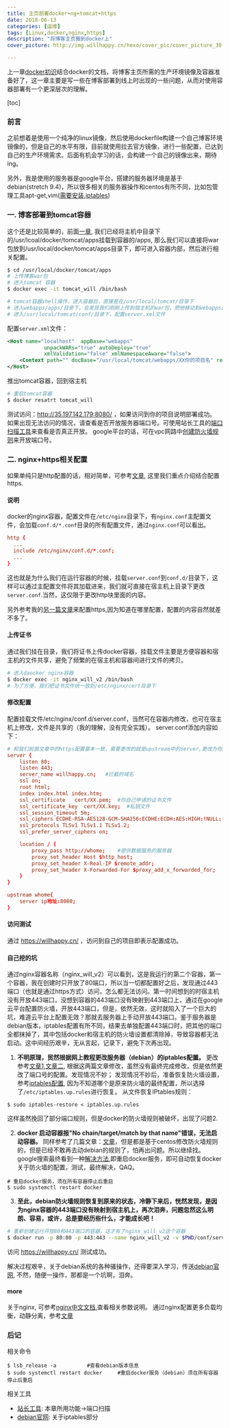 ```yaml
---
title: 主页部署docker+ng+tomcat+https
date: 2018-06-13
categories: [运维]
tags: [Linux,docker,nginx,https]
description: "将博客主页搬到docker上"
cover_picture: http://img.willhappy.cn/hexo/cover_pic/cover_picture_30.jpg

---
```


上一章[docker初识][1]结合docker的文档，将博客主页所需的生产环境镜像及容器准备好了，这一章主要是写一些在博客部署到线上时出现的一些问题，从而对使用容器部署有一个更深层次的理解。

<!--more-->

[toc]

### 前言
之前想着是使用一个纯净的linux镜像，然后使用dockerfile构建一个自己博客环境镜像的，但是自己的水平有限，目前就使用拉去官方镜像，进行一些配置，已达到自己的生产环境需求。后面有机会学习的话，会构建一个自己的镜像出来，期待ing。

另外，我是使用的服务器是google平台，搭建的服务器环境是基于debian(stretch 9.4)，所以很多相关的服务器操作和centos有所不同，比如包管理工具apt-get,vim([需要安装][2],[iptables][3])

### 一. 博客部署到tomcat容器

这个还是比较简单的，前面[一章][1], 我们已经将主机中目录下的/usr/lcoal/docker/tomcat/apps挂载到容器的/apps, 那么我们可以直接将war包放到/usr/local/docker/tomcat/apps目录下，即可进入容器内部，然后进行相关配置。

```bash
$ cd /usr/local/docker/tomcat/apps
# 上传博客war包
# 进入tomcat 容器
$ docker exec -it tomcat_will /bin/bash

# tomcat容器shell操作，进入容器后，直接是在/usr/local/tomcat/目录下
# 进入webapps/apps/目录下，会发现我们刚刚上传到宿主机的war包，把他移动到webapps目录下，会自动解压缩
# 进入/usr/local/tomcat/conf/目录下，配置server.xml文件
```

配置`server.xml`文件：

```xml
<Host name="localhost"  appBase="webapps"
            unpackWARs="true" autoDeploy="true"
            xmlValidation="false" xmlNamespaceAware="false">
    <Context path="" docBase="/usr/local/tomcat/webapps/XX你的项目名" reloadable="true" />
</Host>
```

推出tomcat容器，回到宿主机

```bash
# 重启tomcat容器
$ docker resatrt tomcat_will
```

测试访问：http://35.197.142.179:8080/ ，如果访问到你的项目说明部署成功。
如果出现无法访问的情况，请查看是否开放服务器端口号。可使用站长工具的[端口扫描工具][15]来查看是否真正开放。
google平台的话，可在vpc网路中[创建防火墙规则][4]来开放端口号。

### 二. nginx+https相关配置

如果单纯只是http配置的话，相对简单，可参考[文章][5], 这里我们重点介绍结合配置https.

#### 说明
docker的nginx容器，配置文件在`/etc/nginx`目录下，有`nginx.conf`主配置文件，会加载`conf.d/*.conf`目录的所有配置文件，通过`nginx.conf`可以看出。

```conf
http {
  ...
  include /etc/nginx/conf.d/*.conf;
  ...
}
```
这也就是为什么我们在运行容器的时候，挂载`server.conf`到`conf.d/`目录下，这样可以通过主配置文件将其加载进来，我们就可直接在宿主机上目录下更改`server.conf`.当然，这仅限于更改http块里面的内容。

另外参考我的[另一篇文章][6]来配置https,因为知道在哪里配置，配置的内容自然就差不多了。

#### 上传证书
通过我们挂在目录，我们将证书上传docker容器，挂载文件主要是方便容器和宿主机的文件共享，避免了频繁的在宿主机和容器间进行文件的拷贝。

```bash
# 进入daocker nginx容器
$ docker exec -it nginx_will_v2 /bin/bash
# 为了方便，我们把证书文件统一放到/etc/nginx/cert目录下
```

#### 修改配置
配置挂载文件/etc/nginx/conf.d/server.conf，当然可在容器内修改，也可在宿主机上修改，文件是共享的（我的理解，没有完全实践）。
server.conf添加内容如下：

```conf
# 和我们前面文章中的https配置基本一致，需要更改的就是upstream中的server,更改为你的ip地址，因为容器的隔离技术，再使用localhost可能转发失败（可自己尝试）。
server {
    listen 80;
    listen 443;
    server_name willhappy.cn;   #拦截的域名
    ssl on;
    root html;
    index index.html index.htm;
    ssl_certificate   cert/XX.pem;  #你自己申请的证书文件
    ssl_certificate_key  cert/XX.key;  #私钥文件
    ssl_session_timeout 5m;
    ssl_ciphers ECDHE-RSA-AES128-GCM-SHA256:ECDHE:ECDH:AES:HIGH:!NULL:!aNULL:!MD5:!ADH:!RC4;
    ssl_protocols TLSv1 TLSv1.1 TLSv1.2;
    ssl_prefer_server_ciphers on;

    location / {
        proxy_pass http://whome;    #提供数据服务的服务器
        proxy_set_header Host $http_host;
        proxy_set_header X-Real-IP $remote_addr;
        proxy_set_header X-Forwarded-For $proxy_add_x_forwarded_for;
    }
}

upstream whome{
    server ip地址:8080;
}
```

#### 访问测试
通过 https://willhappy.cn/ ，访问到自己的项目即表示配置成功。

#### 自己挖的坑
通过nginx容器名称（nginx_will_v2）可以看到，这是我运行的第二个容器，第一个容器，我在创建时只开放了80端口，所以当一切都配置好之后，发现通过443端口（也就是通过https方式）访问，怎么都无法访问。第一时间想到的时宿主机没有开放443端口，没想到容器的443端口没有映射到443端口上，通过在google云平台配置防火墙，开放443端口，但是，依然无效，这时就陷入了一个巨大的坑，难道云平台上配置无效？那就去服务器上手动开放443端口。鉴于服务器是debian版本，iptables配置有所不同，结果去单独配置443端口时，把其他的端口全都抹掉了，其中包括docker和宿主机的防火墙设置都清除掉，导致容器都无法启动。这中间经历艰辛，无从言起，记录下，避免下次再出现。

1. **不明原理，贸然根据网上教程更改服务器（debian）的iptables配置。**
  更改参考[文章1][7],[文章二][8], 根据这两篇文章修改，虽然没有最终完成修改，但是依然更改了端口号的配置。发现情况不妙；
  发现情况不妙后，准备恢复防火墙设置，参考[iptables配置][9], 因为不知道哪个是原来防火墙的最终配置，所以选择了`/etc/iptables.up.rules`进行恢复。
  从文件恢复IPtables规则：

```
$ sudo iptables-restore < iptables.up.rules
```

这样虽然挽回了部分端口规则，但是docker的防火墙规则被破坏，出现了问题2.

2. **docker 启动容器报"No chain/target/match by that name"错误，无法启动容器。**
  同样参考了几篇文章：[文章][10]，但是都是基于centos修改防火墙规则的，但是已经不敢再去动debian的规则了，怕再出问题。所以继续找。
  google搜索最终看到一种[解决方法][11],即重启docker服务，即可自动恢复docker关于防火墙的配置，测试，最终解决，QAQ。
  
```
# 重启docker服务，须在所有容器停止后重启
$ sudo systemctl restart docker
```

3. **至此，debian防火墙规则恢复到原来的状态，冷静下来后，恍然发现，是因为nginx容器的443端口没有映射到宿主机上，再次泪奔，问题忽然这么明朗、容易，或许，总是要经历些什么，才能成长吧！**

```bash
# 重新创建运行开放80和443端口的容器，这才有了nginx_will_v2这个容器
$ docker run -p 80:80 -p 443:443 --name nginx_will_v2 -v $PWD/conf/server.conf:/etc/nginx/conf.d/server.conf -v $PWD/www:/www -v
```

访问 https://willhappy.cn/ 测试成功。

解决过程艰辛，关于debian系统的各种骚操作，还得要深入学习，传送[debian官网][12], 不然，随便一操作，那都是一个坑啊，泪奔。

#### more
关于nginx, 可参考[nginx中文文档][13],查看相关参数说明。
通过nginx配置更多负载均衡，动静分离，参考[文章][14]

### 后记

相关命令

```
$ lsb_release -a          #查看debian版本信息
$ sudo systemctl restart docker     #重启docker服务（debian）须在所有容器停止后重启
```

相关工具
- [站长工具][15]: 本章所用功能->端口扫描
- [debian官网][12]: 关于iptables部分




[1]: http://blog.willhappy.cn/2018/06/11/29_2018-06-11_docker%E5%88%9D%E8%AF%86/
[2]: https://blog.csdn.net/weixin_39800144/article/details/79231002
[3]: https://wiki.debian.org/iptables
[4]: https://console.cloud.google.com/networking/firewalls/list?project=beaming-oarlock-197105&tab=INGRESS
[5]: https://blog.csdn.net/mlc1218559742/article/details/53117520
[6]: http://blog.willhappy.cn/2018/04/25/21_2018-04-25_%E5%B0%8F%E7%BB%BF%E9%94%81https%E7%9A%84web%E5%AE%B9%E5%99%A8%E9%85%8D%E7%BD%AE/
[7]: https://www.centos.bz/2017/10/debian%E9%85%8D%E7%BD%AEiptables/
[8]: https://my.oschina.net/winHerson/blog/143465
[9]: http://www.codebelief.com/article/2017/08/linux-25-useful-iptables-firewall-rules/
[10]: http://ystyle.top/2015/09/24/centos-7-docker-qi-dong-bao/
[11]: https://support.plesk.com/hc/en-us/articles/115000186754-Docker-container-does-not-start-with-error-No-chain-target-match-by-that-name
[12]: https://www.debian.org/
[13]: http://www.nginx.cn/doc/index.html
[14]: http://www.runoob.com/w3cnote/linux-nginx-tomcat.html
[15]: http://tool.chinaz.com/
